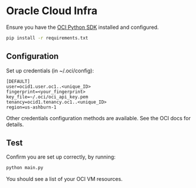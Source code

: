 # Oracle Cloud Infra

Ensure you have the [OCI Python SDK](https://github.com/oracle/oci-python-sdk) installed and configured.

```bash
pip install -r requirements.txt
```

## Configuration

Set up credentials (in ~/.oci/config):
```
[DEFAULT]
user=ocid1.user.oc1..<unique_ID>
fingerprint=<your_fingerprint>
key_file=~/.oci/oci_api_key.pem
tenancy=ocid1.tenancy.oc1..<unique_ID>
region=us-ashburn-1
``` 

Other credentials configuration methods are available. See the OCI docs for details.

## Test

Confirm you are set up correctly, by running:

```bash
python main.py
```

You should see a list of your OCI VM resources.